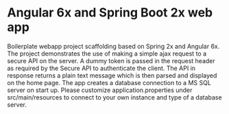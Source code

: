 # Angular 6x and Spring Boot 2x web app
Boilerplate webapp project scaffolding based on Spring 2x and Angular 6x. The project demonstrates the use of making a simple ajax request to a secure API on the server. A dummy token is passed in the request header as required by the Secure API to authenticate the client. The API in response returns a plain text message which is then parsed and displayed on the home page. The app creates a database connection to a MS SQL server on start up. Please customize application.properties under src/main/resources to connect to your own instance and type of a database server.
